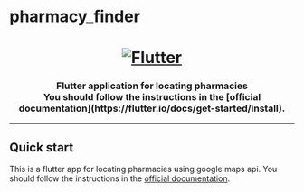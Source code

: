 # pharmacy_finder

<a href="https://flutter.dev/">
  <h1 align="center">
    <picture>
      <source media="(prefers-color-scheme: dark)" srcset="https://storage.googleapis.com/cms-storage-bucket/6e19fee6b47b36ca613f.png">
      <img alt="Flutter" src="https://storage.googleapis.com/cms-storage-bucket/c823e53b3a1a7b0d36a9.png">
    </picture>
  </h1>
</a>

  <h3 align="center">Flutter application for locating pharmacies</br>
  You should follow the instructions in the [official documentation](https://flutter.io/docs/get-started/install).
  </h3>
  

  <hr>

  ## Quick start

This is a flutter app for locating pharmacies using google maps api. You should follow the instructions in the [official documentation](https://flutter.io/docs/get-started/install).

  


